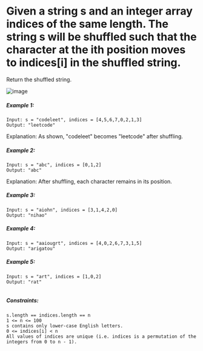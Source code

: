 # Given a string s and an integer array indices of the same length. The string s will be shuffled such that the character at the ith position moves to indices[i] in the shuffled string.

Return the shuffled string.

 
![image](https://user-images.githubusercontent.com/54327571/110367278-78b74780-806d-11eb-9b75-3833b7f2dc94.png)

##### Example 1:
````
Input: s = "codeleet", indices = [4,5,6,7,0,2,1,3]
Output: "leetcode"
````
Explanation: As shown, "codeleet" becomes "leetcode" after shuffling.
##### Example 2:
````
Input: s = "abc", indices = [0,1,2]
Output: "abc"
````
Explanation: After shuffling, each character remains in its position.
##### Example 3:
````
Input: s = "aiohn", indices = [3,1,4,2,0]
Output: "nihao"
````
##### Example 4:
````
Input: s = "aaiougrt", indices = [4,0,2,6,7,3,1,5]
Output: "arigatou"
````
##### Example 5:
````
Input: s = "art", indices = [1,0,2]
Output: "rat"
 
````
##### Constraints:
````
s.length == indices.length == n
1 <= n <= 100
s contains only lower-case English letters.
0 <= indices[i] < n
All values of indices are unique (i.e. indices is a permutation of the integers from 0 to n - 1).
````
